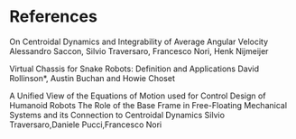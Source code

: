 # References
On Centroidal Dynamics and
Integrability of Average Angular Velocity
Alessandro Saccon, Silvio Traversaro, Francesco Nori, Henk Nijmeijer


Virtual Chassis for Snake Robots: Definition and Applications 
David Rollinson*, Austin Buchan and Howie Choset

A Unified View of the Equations of Motion used for Control Design of Humanoid Robots 
The Role of the Base Frame in Free-Floating Mechanical
Systems and its Connection to Centroidal Dynamics
Silvio Traversaro,Daniele Pucci,Francesco Nori
